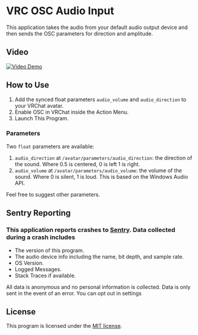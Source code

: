 ﻿# VRC OSC Audio Input

This application takes the audio from your default audio output device and then sends the OSC parameters for direction and amplitude.

## Video
[![Video Demo](http://img.youtube.com/vi/nRYSYIVfluI/0.jpg)](http://www.youtube.com/watch?v=nRYSYIVfluI)


## How to Use

1) Add the synced float parameters `audio_volume` and `audio_direction` to your VRChat avatar.
2) Enable OSC in VRChat inside the Action Menu.
3) Launch This Program.

### Parameters

Two `float` parameters are available:

1) `audio_direction` at `/avatar/parameters/audio_direction`: the direction of the sound. Where 0.5 is centered, 0 is left 1 is right.
2) `audio_volume` at `/avatar/parameters/audio_volume`: the volume of the sound. Where 0 is silent, 1 is loud. This is based on the Windows Audio API.

Feel free to suggest other parameters.

## Sentry Reporting

### This application reports crashes to [Sentry](https://sentry.io/). Data collected during a crash includes

- The version of this program.
- The audio device info including the name, bit depth, and sample rate.
- OS Version.
- Logged Messages.
- Stack Traces if available.

All data is anonymous and no personal information is collected.
Data is only sent in the event of an error.
You can opt out in settings

## License

This program is licensed under the [MIT license](LICENSE).
